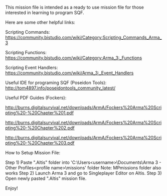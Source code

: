 This mission file is intended as a ready to use mission file for those interested in learning to program SQF.

Here are some other helpful links:

Scripting Commands: https://community.bistudio.com/wiki/Category:Scripting_Commands_Arma_3

Scripting Functions: https://community.bistudio.com/wiki/Category:Arma_3:_Functions

Scripting Event Handlers: https://community.bistudio.com/wiki/Arma_3:_Event_Handlers

Useful IDE for programing SQF (Poseidon Tools): http://tom4897.info/poseidontools_community_latest/


Useful PDF Guides (Fockers):

http://burns.digitalsurvival.net/downloads/ArmA/Fockers%20Arma%20Scripting%20-%20Chapter%201.pdf

http://burns.digitalsurvival.net/downloads/ArmA/Fockers%20Arma%20Scripting%20-%20Chapter%202.pdf

http://burns.digitalsurvival.net/downloads/ArmA/Fockers%20Arma%20Scripting%20-%20Chapter%203.pdf


How to Setup Mission File:

Step 1) Paste ".Altis" folder into 'C:\Users\<username>\Documents\Arma 3 - Other Profiles\<profile name>\missions' folder
	Note: MPmissions folder also works
Step 2) Launch Arma 3 and go to Singleplayer Editor on Altis. 
Step 3) Open newly pasted ".Altis" mission file.

Enjoy!
